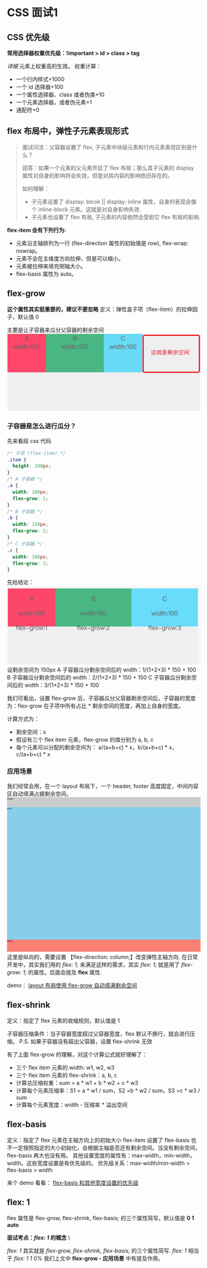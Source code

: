 # CSS 面试1

## CSS 优先级

**常用选择器权重优先级：!important \> id > class > tag**

_详细_
元素上权重高的生效。
权重计算：

- 一个行内样式+1000
- 一个 id 选择器+100
- 一个属性选择器、class 或者伪类+10
- 一个元素选择器，或者伪元素+1
- 通配符+0

## flex 布局中，弹性子元素表现形式

> 面试问法：父容器设置了 flex, 子元素中块级元素和行内元素表现区别是什么？
>
> 回答：如果一个元素的父元素开启了 flex 布局；那么其子元素的 display 属性对自身的影响将会失效，但是对其内容的影响依旧存在的。
>
> 如何理解：
>
> - 子元素设置了 display: blcok || display: inline 属性，自身的表现会像个 inline-block 元素。这就是对自身影响失效.
> - 子元素也设置了 flex 布局, 子元素的内容依然会受到它 flex 布局的影响.

**flex-item 会有下列行为:**

- 元素沿主轴排列为一行 (flex-direction 属性的初始值是 row), flex-wrap: nowrap。
- 元素不会在主维度方向拉伸，但是可以缩小。
- 元素被拉伸来填充侧轴大小。
- flex-basis 属性为 auto。

## flex-grow

**这个属性其实挺重要的，建议不要忽略**
定义：弹性盒子项（flex-item）的拉伸因子，默认值 0

主要是让子容器来瓜分父容器的剩余空间
![flex剩余空间](./imgs/flex剩余空间.png 'flex剩余空间')

### 子容器是怎么进行瓜分？

先来看段 css 代码

```css
/* 子项 (flex-item) */
.item {
  height: 100px;
}
/* A 子容器 */
.a {
  width: 100px;
  flex-grow: 1;
}
/* B 子容器 */
.b {
  width: 150px;
  flex-grow: 2;
}
/* C 子容器 */
.c {
  width: 100px;
  flex-grow: 3;
}
```

先给结论：
![flex-grow瓜分剩余空间](./imgs/flex-grow瓜分剩余空间.png 'flex-grow瓜分剩余空间')
设剩余空间为 150px
A 子容器瓜分剩余空间后的 width：1/(1+2+3) \* 150 + 100
B 子容器瓜分剩余空间后的 width：2/(1+2+3) \* 150 + 150
C 子容器瓜分剩余空间后的 width：3/(1+2+3) \* 150 + 100

我们可看出，设置 flex-grow 后，子容器瓜分父容器剩余空间后，子容器的宽度为：flex-grow 在子项中所有占比 \* 剩余空间的宽度，再加上自身的宽度。

计算方式为：

- 剩余空间：x
- 假设有三个 flex item 元素，flex-grow 的值分别为 a, b, c
- 每个元素可以分配的剩余空间为： a/(a+b+c) \* x，b/(a+b+c) \* x，c/(a+b+c) \* x

### 应用场景

我们经常会用，在一个 layout 布局下，一个 header, footer 高度固定，中间内容区自动填满占据剩余空间。
![flex填满剩余空间.png](./imgs/flex填满剩余空间.png 'flex填满剩余空间.png')
这里是纵向的，需要设置 【flex-direction: column;】改变弹性主轴方向.
在日常开发中，其实我们用的 _flex: 1;_ 来满足这样的需求，其实 _flex: 1;_ 就是用了 _flex-grow: 1;_ 的属性。后面会提及 **flex** 属性.

demo：
[layout 布局使用 flex-grow 自动填满剩余空间](./demo/layout布局使用flex-grow自动填满剩余空间.html 'layout布局使用flex-grow自动填满剩余空间')

## flex-shrink

定义：指定了 flex 元素的收缩规则，默认值是 1

子容器压缩条件：当子容器宽度超过父容器宽度，flex 默认不换行，就会进行压缩。
P.S. 如果子容器没有超出父容器，设置 flex-shrink 无效

有了上面 flex-grow 的理解，对这个计算公式就好理解了：

- 三个 flex item 元素的 width: w1, w2, w3
- 三个 flex item 元素的 flex-shrink：a, b, c
- 计算总压缩权重：sum = a \* w1 + b \* w2 + c \* w3
- 计算每个元素压缩率：S1 = a \* w1 / sum，S2 =b \* w2 / sum，S3 =c \* w3 / sum
- 计算每个元素宽度：width - 压缩率 \* 溢出空间

## flex-basis

定义：指定了 flex 元素在主轴方向上的初始大小
flex-item 设置了 flex-basis 也不一定按照指定的大小初始化，会根据主轴是否还有剩余空间。当没有剩余空间，flex-basis 再大也没有用。
其他设置宽度的属性有：max-width，min-width，width。这些宽度设置是有优先级的。
优先级关系：max-width/min-width > flex-basis > width

来个 demo 看看：
[flex-basis 和其他宽度设置的优先级](./demo/flex-basis和其他宽度设置的优先级.html 'flex-basis和其他宽度设置的优先级')

## flex: 1

flex 属性是 flex-grow, flex-shrink, flex-basis; 的三个属性简写。默认值是 **0 1 auto**

**面试考点：_flex: 1_ 的概念** \

_flex: 1_ 其实就是 _flex-grow, flex-shrink, flex-basis;_ 的三个属性简写.
_flex: 1_ 相当于 _flex: 1 1 0%_ 我们上文中 **flex-grow - 应用场景** 中有提及作用。

